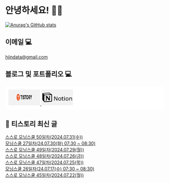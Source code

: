 # 안녕하세요! 🙋‍♂️

[![Anurag's GitHub stats](https://github-readme-stats.vercel.app/api?username=HGJin)](https://github.com/anuraghazra/github-readme-stats)
<!--
[![Top Langs](https://github-readme-stats.vercel.app/api/top-langs/?username=HGJin&layout=compact&hide=r,jupyter%20notebook,c%23&exclude_repo=roharui.github.io)](https://github.com/anuraghazra/github-readme-stats)
-->
<!--
## 이런 환경에 익숙해요✍🏼

## 언어

<p>
  <img alt="" src= "https://img.shields.io/badge/JavaScript-F7DF1E?style=flat-square&logo=JavaScript&logoColor=white"/> 
  <img alt="" src= "https://img.shields.io/badge/TypeScript-black?logo=typescript&logoColor=blue"/>
</p>
-->
## 이메일 💻

hjindata@gmail.com

## 블로그 및 포트폴리오 💻

<div style="display: flex; flex-direction: row;background-color: white;padding: 10px;">
    <div style="margin-right: 10px;">
        <a href="https://hjindata.tistory.com/">
            <img src="https://github.com/HGJin/tistory/blob/main/logo/tistory1.png?raw=true" width="100" height="50" />
        </a>
        <a href="https://adventurous-pamphlet-28c.notion.site/DA-Data-Analyst-d609592479e144c9ba8ea716122ef05c/">
            <img src="https://github.com/HGJin/tistory/blob/e35e6767cef7d139a31c75581ae47e5a76940263/logo/notion.png?raw=true" width="100" height="50" />
        </a>
    </div>
</div>

## 📝 티스토리 최신 글

<a href=https://hjindata.tistory.com/315>스스로 모닝스쿨 50일차(2024.07.31(수))</a></br><a href=https://hjindata.tistory.com/314>모닝스쿨 27일차(24.07.30(화) 07:30 ~ 08:30)</a></br><a href=https://hjindata.tistory.com/313>스스로 모닝스쿨 49일차(2024.07.29(월))</a></br><a href=https://hjindata.tistory.com/310>스스로 모닝스쿨 48일차(2024.07.26(금))</a></br><a href=https://hjindata.tistory.com/309>스스로 모닝스쿨 47일차(2024.07.25(목))</a></br><a href=https://hjindata.tistory.com/311>모닝스쿨 26일차(24.07.17(수) 07:30 ~ 08:30)</a></br><a href=https://hjindata.tistory.com/308>스스로 모닝스쿨 45일차(2024.07.22(월))</a></br>